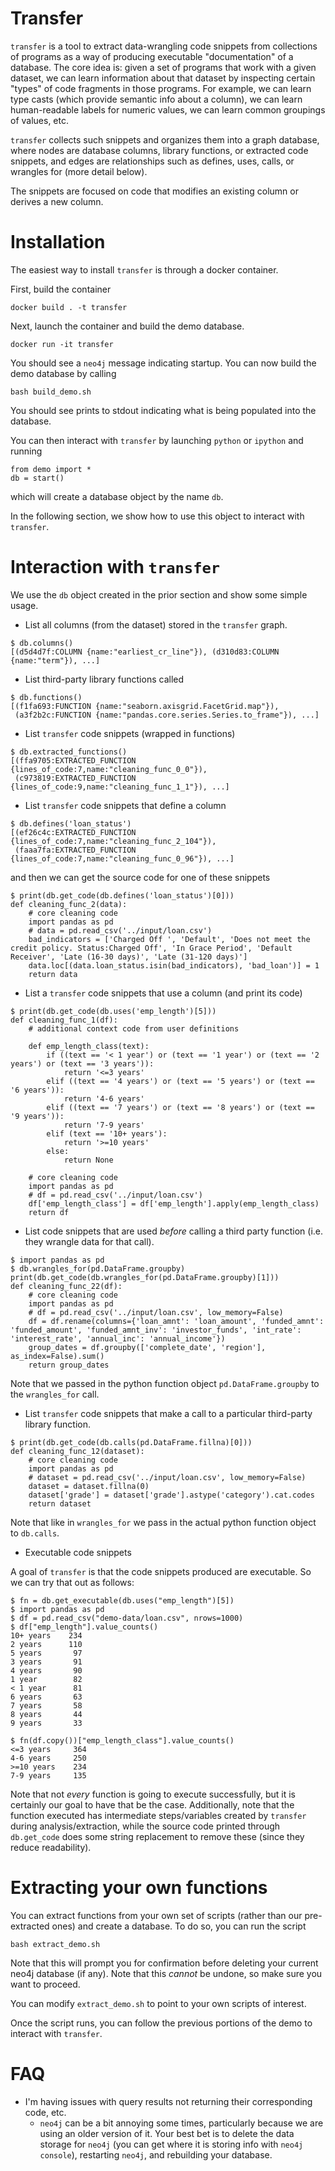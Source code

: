 # Transfer

`transfer` is a tool to extract data-wrangling
code snippets from collections of programs as a way
of producing executable "documentation" of a database.
The core idea is: given a set of programs that
work with a given dataset, we can learn information
about that dataset by inspecting certain "types"
of code fragments in those programs. For example,
we can learn type casts (which provide semantic info
about a column), we can learn human-readable labels
for numeric values, we can learn common groupings of
values, etc.

`transfer` collects such snippets and organizes them
into a graph database, where nodes are database columns, library functions, or extracted code snippets, and edges are relationships such as defines, uses, calls, or wrangles for (more detail below).

The snippets are focused on code that modifies an existing column or derives a new column.

# Installation
The easiest way to install `transfer` is through a docker
container.

First, build the container

`docker build . -t transfer`

Next, launch the container and build the demo
database.

`docker run -it transfer`

You should see a `neo4j` message indicating startup.
You can now build the demo database by calling

`bash build_demo.sh`

You should see prints to stdout indicating what is being
populated into the database.

You can then interact with `transfer` by launching
`python` or `ipython` and running

```
from demo import *
db = start()
```

which will create a database object by the name `db`.

In the following section, we show how to use this object to
interact with `transfer`.

# Interaction with `transfer`

We use the `db` object created in the prior section and show some simple usage.

* List all columns (from the dataset) stored in the `transfer` graph.

```
$ db.columns()
[(d5d4d7f:COLUMN {name:"earliest_cr_line"}), (d310d83:COLUMN {name:"term"}), ...]
```

* List third-party library functions called

```
$ db.functions()
[(f1fa693:FUNCTION {name:"seaborn.axisgrid.FacetGrid.map"}),
 (a3f2b2c:FUNCTION {name:"pandas.core.series.Series.to_frame"}), ...]
```

* List `transfer` code snippets (wrapped in functions)

```
$ db.extracted_functions()
[(ffa9705:EXTRACTED_FUNCTION {lines_of_code:7,name:"cleaning_func_0_0"}),
 (c973819:EXTRACTED_FUNCTION {lines_of_code:9,name:"cleaning_func_1_1"}), ...]
```

* List `transfer` code snippets that define a column

```
$ db.defines('loan_status')
[(ef26c4c:EXTRACTED_FUNCTION {lines_of_code:7,name:"cleaning_func_2_104"}),
 (faaa7fa:EXTRACTED_FUNCTION {lines_of_code:7,name:"cleaning_func_0_96"}), ...]
```

and then we can get the source code for one of these snippets

```
$ print(db.get_code(db.defines('loan_status')[0]))
def cleaning_func_2(data):
	# core cleaning code
	import pandas as pd
	# data = pd.read_csv('../input/loan.csv')
	bad_indicators = ['Charged Off ', 'Default', 'Does not meet the credit policy. Status:Charged Off', 'In Grace Period', 'Default Receiver', 'Late (16-30 days)', 'Late (31-120 days)']
	data.loc[(data.loan_status.isin(bad_indicators), 'bad_loan')] = 1
	return data
```

* List a `transfer` code snippets that use a column (and print its code)

```
$ print(db.get_code(db.uses('emp_length')[5]))
def cleaning_func_1(df):
	# additional context code from user definitions

	def emp_length_class(text):
	    if ((text == '< 1 year') or (text == '1 year') or (text == '2 years') or (text == '3 years')):
	        return '<=3 years'
	    elif ((text == '4 years') or (text == '5 years') or (text == '6 years')):
	        return '4-6 years'
	    elif ((text == '7 years') or (text == '8 years') or (text == '9 years')):
	        return '7-9 years'
	    elif (text == '10+ years'):
	        return '>=10 years'
	    else:
	        return None

	# core cleaning code
	import pandas as pd
	# df = pd.read_csv('../input/loan.csv')
	df['emp_length_class'] = df['emp_length'].apply(emp_length_class)
	return df
```

* List code snippets that are used *before* calling a third party function (i.e. they wrangle data for that call).

```
$ import pandas as pd
$ db.wrangles_for(pd.DataFrame.groupby)
print(db.get_code(db.wrangles_for(pd.DataFrame.groupby)[1]))
def cleaning_func_22(df):
	# core cleaning code
	import pandas as pd
	# df = pd.read_csv('../input/loan.csv', low_memory=False)
	df = df.rename(columns={'loan_amnt': 'loan_amount', 'funded_amnt': 'funded_amount', 'funded_amnt_inv': 'investor_funds', 'int_rate': 'interest_rate', 'annual_inc': 'annual_income'})
	group_dates = df.groupby(['complete_date', 'region'], as_index=False).sum()
	return group_dates
```
Note that we passed in the python function object `pd.DataFrame.groupby` to the `wrangles_for` call.

* List `transfer` code snippets that make a call to a particular third-party library function.

```
$ print(db.get_code(db.calls(pd.DataFrame.fillna)[0]))
def cleaning_func_12(dataset):
	# core cleaning code
	import pandas as pd
	# dataset = pd.read_csv('../input/loan.csv', low_memory=False)
	dataset = dataset.fillna(0)
	dataset['grade'] = dataset['grade'].astype('category').cat.codes
	return dataset
```

Note that like in `wrangles_for` we pass in the actual python function object to `db.calls`.

* Executable code snippets

A goal of `transfer` is that the code snippets produced are executable. So we can try that out as follows:


```
$ fn = db.get_executable(db.uses("emp_length")[5])
$ import pandas as pd
$ df = pd.read_csv("demo-data/loan.csv", nrows=1000)
$ df["emp_length"].value_counts()
10+ years    234
2 years      110
5 years       97
3 years       91
4 years       90
1 year        82
< 1 year      81
6 years       63
7 years       58
8 years       44
9 years       33

$ fn(df.copy())["emp_length_class"].value_counts()
<=3 years     364
4-6 years     250
>=10 years    234
7-9 years     135
```

Note that not *every* function is going to execute successfully, but it is certainly
our goal to have that be the case. Additionally, note that the function executed
has intermediate steps/variables created by `transfer` during analysis/extraction,
while the source code printed through `db.get_code` does some string replacement
to remove these (since they reduce readability).

# Extracting your own functions
You can extract functions from your own set of scripts (rather than our
pre-extracted ones) and create a database. To do so, you can run the script

```
bash extract_demo.sh
```

Note that this will prompt you for confirmation before deleting your current
neo4j database (if any). Note that this *cannot* be undone, so make sure you
want to proceed.

You can modify `extract_demo.sh` to point to your own scripts of interest.

Once the script runs, you can follow the previous portions of the demo
to interact with `transfer`.


# FAQ
* I'm having issues with query results not returning their corresponding code, etc.
  - `neo4j` can be a bit annoying some times, particularly because we are using
  an older version of it. Your best bet is to delete the data storage for `neo4j`
  (you can get where it is storing info with `neo4j console`), restarting `neo4j`,
  and rebuilding your database.
